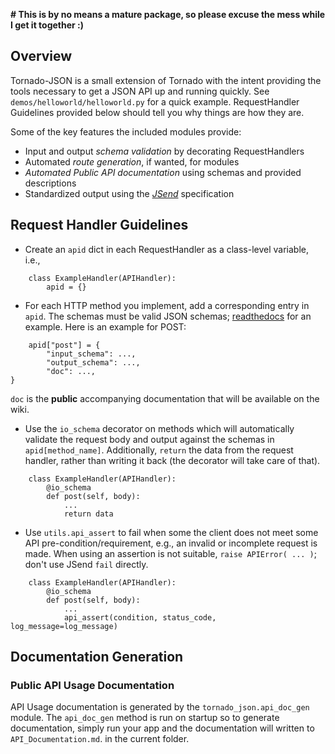 **# This is by no means a mature package, so please excuse the mess while I get it together :)**

## Overview

Tornado-JSON is a small extension of Tornado with the intent providing the tools necessary to get a JSON API up and running quickly. See `demos/helloworld/helloworld.py` for a quick example. RequestHandler Guidelines provided below should tell you why things are how they are.

Some of the key features the included modules provide:
* Input and output *schema validation* by decorating RequestHandlers
* Automated *route generation*, if wanted, for modules
* *Automated Public API documentation* using schemas and provided descriptions
* Standardized output using the *[JSend](http://labs.omniti.com/labs/jsend)* specification


## Request Handler Guidelines

* Create an `apid` dict in each RequestHandler as a class-level variable, i.e.,
```
    class ExampleHandler(APIHandler):
        apid = {}
```

* For each HTTP method you implement, add a corresponding entry in `apid`. The schemas must be valid JSON schemas; [readthedocs](https://python-jsonschema.readthedocs.org/en/latest/) for an example. Here is an example for POST:
```
    apid["post"] = {
        "input_schema": ...,
        "output_schema": ...,
        "doc": ...,
}
```
`doc` is the **public** accompanying documentation that will be available on the wiki.

* Use the `io_schema` decorator on methods which will automatically validate the request body and output against the schemas in `apid[method_name]`. Additionally, `return` the data from the request handler, rather than writing it back (the decorator will take care of that).
```
    class ExampleHandler(APIHandler):
        @io_schema
        def post(self, body):
            ...
            return data
```

* Use `utils.api_assert` to fail when some the client does not meet some API pre-condition/requirement, e.g., an invalid or incomplete request is made. When using an assertion is not suitable, `raise APIError( ... )`; don't use JSend `fail` directly.
```
    class ExampleHandler(APIHandler):
        @io_schema
        def post(self, body):
            ...
            api_assert(condition, status_code, log_message=log_message)
```


## Documentation Generation

### Public API Usage Documentation

API Usage documentation is generated by the `tornado_json.api_doc_gen` module. The `api_doc_gen` method is run on startup so to generate documentation, simply run your app and the documentation will written to `API_Documentation.md`. in the current folder.
